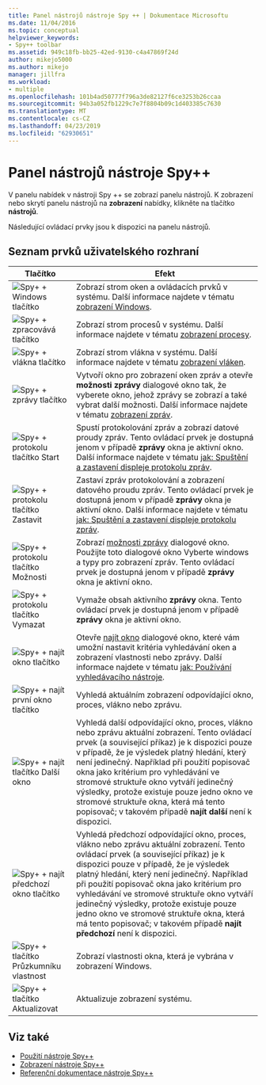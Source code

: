 ```yaml
---
title: Panel nástrojů nástroje Spy ++ | Dokumentace Microsoftu
ms.date: 11/04/2016
ms.topic: conceptual
helpviewer_keywords:
- Spy++ toolbar
ms.assetid: 949c18fb-bb25-42ed-9130-c4a47869f24d
author: mikejo5000
ms.author: mikejo
manager: jillfra
ms.workload:
- multiple
ms.openlocfilehash: 101b4ad50777f796a3de82127f6ce3253b26ccaa
ms.sourcegitcommit: 94b3a052fb1229c7e7f8804b09c1d403385c7630
ms.translationtype: MT
ms.contentlocale: cs-CZ
ms.lasthandoff: 04/23/2019
ms.locfileid: "62930651"
---
```

# <a name="spy-toolbar"></a>Panel nástrojů nástroje Spy++
V panelu nabídek v nástroji Spy ++ se zobrazí panelu nástrojů. K zobrazení nebo skrytí panelu nástrojů na **zobrazení** nabídky, klikněte na tlačítko **nástrojů**.

 Následující ovládací prvky jsou k dispozici na panelu nástrojů.

## <a name="uielement-list"></a>Seznam prvků uživatelského rozhraní

|Tlačítko|Efekt|
|------------|------------|
|![Spy&#43; &#43; Windows tlačítko](../debugger/media/icon_spy--_windows.gif "Icon_Spy ++ systému _Windows")|Zobrazí strom oken a ovládacích prvků v systému. Další informace najdete v tématu [zobrazení Windows](../debugger/windows-view.md).|
|![Spy&#43; &#43; zpracovává tlačítko](../debugger/media/icon_spy--_processes.gif "Icon_Spy ++ _Processes")|Zobrazí strom procesů v systému. Další informace najdete v tématu [zobrazení procesy](../debugger/processes-view.md).|
|![Spy&#43; &#43; vlákna tlačítko](../debugger/media/icon_spy--_threads.gif "Icon_Spy ++ _Threads")|Zobrazí strom vlákna v systému. Další informace najdete v tématu [zobrazení vláken](../debugger/threads-view.md).|
|![Spy&#43; &#43; zprávy tlačítko](../debugger/media/icon_spy--_messages.gif "Icon_Spy ++ _Messages")|Vytvoří okno pro zobrazení oken zpráv a otevře **možnosti zprávy** dialogové okno tak, že vyberete okno, jehož zprávy se zobrazí a také vybrat další možnosti. Další informace najdete v tématu [zobrazení zpráv](../debugger/messages-view.md).|
|![Spy&#43; &#43; protokolu tlačítko Start](../debugger/media/icon_spy--_startlog.gif "Icon_Spy ++ _StartLog")|Spustí protokolování zpráv a zobrazí datové proudy zpráv. Tento ovládací prvek je dostupná jenom v případě **zprávy** okna je aktivní okno. Další informace najdete v tématu [jak: Spuštění a zastavení displeje protokolu zpráv](../debugger/how-to-start-and-stop-the-message-log-display.md).|
|![Spy&#43; &#43; protokolu tlačítko Zastavit](../debugger/media/icon_spy--_stoplog.gif "Icon_Spy ++ _StopLog")|Zastaví zpráv protokolování a zobrazení datového proudu zpráv. Tento ovládací prvek je dostupná jenom v případě **zprávy** okna je aktivní okno. Další informace najdete v tématu [jak: Spuštění a zastavení displeje protokolu zpráv](../debugger/how-to-start-and-stop-the-message-log-display.md).|
|![Spy&#43; &#43; protokolu tlačítko Možnosti](../debugger/media/icon_spy--_logoptions.gif "Icon_Spy ++ _LogOptions")|Zobrazí [možnosti zprávy](../debugger/message-options-dialog-box.md) dialogové okno. Použijte toto dialogové okno Vyberte windows a typy pro zobrazení zpráv. Tento ovládací prvek je dostupná jenom v případě **zprávy** okna je aktivní okno.|
|![Spy&#43; &#43; protokolu tlačítko Vymazat](../debugger/media/spy--_clearlog.gif "nástroje Spy ++ _ClearLog")|Vymaže obsah aktivního **zprávy** okna. Tento ovládací prvek je dostupná jenom v případě **zprávy** okna je aktivní okno.|
|![Spy&#43; &#43; najít okno tlačítko](../debugger/media/icon_spy--_findwindow.gif "Icon_Spy ++ _FindWindow")|Otevře [najít okno](../debugger/find-window-dialog-box.md) dialogové okno, které vám umožní nastavit kritéria vyhledávání oken a zobrazení vlastnosti nebo zprávy. Další informace najdete v tématu [jak: Používání vyhledávacího nástroje](../debugger/how-to-use-the-finder-tool.md).|
|![Spy&#43; &#43; najít první okno tlačítko](../debugger/media/icon_spy--_window.gif "Icon_Spy ++ _Window")|Vyhledá aktuálním zobrazení odpovídající okno, proces, vlákno nebo zprávu.|
|![Spy&#43; &#43; najít tlačítko Další okno](../debugger/media/icon_spy--_nextwindow.gif "Icon_Spy ++ _NextWindow")|Vyhledá další odpovídající okno, proces, vlákno nebo zprávu aktuální zobrazení. Tento ovládací prvek (a související příkaz) je k dispozici pouze v případě, že je výsledek platný hledání, který není jedinečný. Například při použití popisovač okna jako kritérium pro vyhledávání ve stromové struktuře okno vytváří jedinečný výsledky, protože existuje pouze jedno okno ve stromové struktuře okna, která má tento popisovač; v takovém případě **najít další** není k dispozici.|
|![Spy&#43; &#43; najít předchozí okno tlačítko](../debugger/media/icon_spy--_prevwindow.gif "Icon_Spy ++ _PrevWindow")|Vyhledá předchozí odpovídající okno, proces, vlákno nebo zprávu aktuální zobrazení. Tento ovládací prvek (a související příkaz) je k dispozici pouze v případě, že je výsledek platný hledání, který není jedinečný. Například při použití popisovač okna jako kritérium pro vyhledávání ve stromové struktuře okno vytváří jedinečný výsledky, protože existuje pouze jedno okno ve stromové struktuře okna, která má tento popisovač; v takovém případě **najít předchozí** není k dispozici.|
|![Spy&#43; &#43; tlačítko Průzkumníku vlastnost](../debugger/media/icon_spy--_propexp.gif "Icon_Spy ++ _PropExp")|Zobrazí vlastnosti okna, která je vybrána v zobrazení Windows.|
|![Spy&#43; &#43; tlačítko Aktualizovat](../debugger/media/icon_spy--_refresh.gif "Icon_Spy ++ _aktualizovat")|Aktualizuje zobrazení systému.|

## <a name="see-also"></a>Viz také
- [Použití nástroje Spy++](../debugger/using-spy-increment.md)
- [Zobrazení nástroje Spy++](../debugger/spy-increment-views.md)
- [Referenční dokumentace nástroje Spy++](../debugger/spy-increment-reference.md)